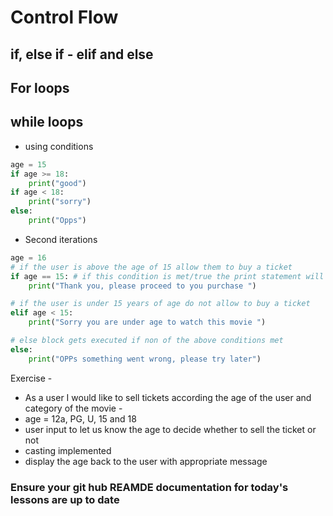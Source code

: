# Control Flow

## if, else if - elif and else
## For loops
## while loops

- using conditions

```python
age = 15
if age >= 18:
    print("good")
if age < 18:
    print("sorry")
else:
    print("Opps")
```

- Second iterations
```python
age = 16
# if the user is above the age of 15 allow them to buy a ticket
if age == 15: # if this condition is met/true the print statement will execute
    print("Thank you, please proceed to you purchase ")

# if the user is under 15 years of age do not allow to buy a ticket
elif age < 15:
    print("Sorry you are under age to watch this movie ")

# else block gets executed if non of the above conditions met
else:
    print("OPPs something went wrong, please try later")

```

Exercise -
- As a user I would like to sell tickets according the age of the user
and category of the movie -
- age = 12a, PG, U, 15 and 18
- user input to let us know the age to decide whether to sell the ticket or not
- casting implemented
- display the age back to the user with appropriate message


### Ensure your git hub REAMDE documentation for today's lessons are up to date